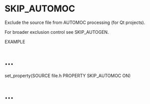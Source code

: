   

# SKIP_AUTOMOC  
Exclude the source file from AUTOMOC processing (for Qt projects).  

For broader exclusion control see SKIP_AUTOGEN.  


EXAMPLE
# ...
set_property(SOURCE file.h PROPERTY SKIP_AUTOMOC ON)
# ...


  

